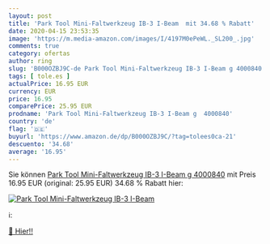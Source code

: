 ```yaml
---
layout: post
title: 'Park Tool Mini-Faltwerkzeug IB-3 I-Beam  mit 34.68 % Rabatt'
date: 2020-04-15 23:53:35
image: 'https://m.media-amazon.com/images/I/4197M0ePeWL._SL200_.jpg'
comments: true
category: ofertas
author: ring
slug: 'B000OZBJ9C-de Park Tool Mini-Faltwerkzeug IB-3 I-Beam g 4000840'
tags: [ tole.es ]
actualPrice: 16.95 EUR
currency: EUR
price: 16.95
comparePrice: 25.95 EUR
prodname: 'Park Tool Mini-Faltwerkzeug IB-3 I-Beam g  4000840'
country: 'de'
flag: '🇩🇪'
buyurl: 'https://www.amazon.de/dp/B000OZBJ9C/?tag=tolees0ca-21'
descuento: '34.68'
average: '16.95'
---
```


Sie können [Park Tool Mini-Faltwerkzeug IB-3 I-Beam g  4000840](https://www.amazon.de/dp/B000OZBJ9C/?tag=tolees0ca-21) mit Preis 16.95 EUR (original: 25.95 EUR) 34.68 % Rabatt hier:

[![Park Tool Mini-Faltwerkzeug IB-3 I-Beam ](https://m.media-amazon.com/images/I/4197M0ePeWL._SL200_.jpg)](https://www.amazon.de/dp/B000OZBJ9C/?tag=tolees0ca-21)

ℹ️:


[🛒 Hier!!](https://www.amazon.de/dp/B000OZBJ9C/?tag=tolees0ca-21)

